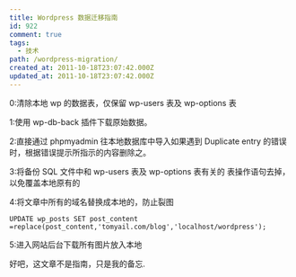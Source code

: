 ```yaml
---
title: Wordpress 数据迁移指南
id: 922
comment: true
tags:
  - 技术
path: /wordpress-migration/
created_at: 2011-10-18T23:07:42.000Z
updated_at: 2011-10-18T23:07:42.000Z
---
```


0:清除本地 wp 的数据表，仅保留 wp-users 表及 wp-options 表

1:使用 wp-db-back 插件下载原始数据。

2:直接通过 phpmyadmin 往本地数据库中导入如果遇到 Duplicate entry 的错误时，根据错误提示所指示的内容删除之。

3:将备份 SQL 文件中和 wp-users 表及 wp-options 表有关的 表操作语句去掉，以免覆盖本地原有的

4:将文章中所有的域名替换成本地的，防止裂图

    UPDATE wp_posts SET post_content =replace(post_content,'tomyail.com/blog','localhost/wordpress');

5:进入网站后台下载所有图片放入本地

好吧，这文章不是指南，只是我的备忘.
